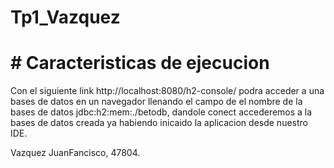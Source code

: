 # Tp1_Vazquez

# # Caracteristicas de ejecucion
Con el siguiente link http://localhost:8080/h2-console/ podra acceder a una bases de datos en un navegador llenando el campo de el nombre de la bases de datos jdbc:h2:mem:./betodb, dandole conect accederemos a la bases de datos creada ya habiendo inicaido la aplicacion desde nuestro IDE.

Vazquez JuanFancisco, 47804.
